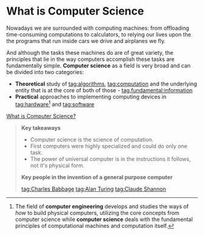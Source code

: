 # What is Computer Science

Nowadays we are surrounded with computing machines: from offloading
time-consuming computations to calculators, to relying our lives upon the the
programs that run inside cars we drive and airplanes we fly.

And although the tasks these machines do are of great variety, the principles
that lie in the way computers accomplish these tasks are fundamentally simple.
**Computer science** as a field is very broad and can be divided into two
categories:
- **Theoretical** study of
  [tag:algorithms](https://en.wikipedia.org/wiki/Algorithm),
  [tag:computation](https://en.wikipedia.org/wiki/Theory_of_computation) and the
  underlying entity that is at the core of both of those -
  [tag.fundamental:information](https://en.wikipedia.org/wiki/Information_theory)
- **Practical** approaches to implementing computing devices in
  [tag:hardware](https://en.wikipedia.org/wiki/Computer_architecture)[^1] and
  [tag:software](https://en.wikipedia.org/wiki/Computer_programming)

[What is Computer Science?](youtube://fjMU-km-Cso)

> **Key takeaways**
>
> - Computer science is the science of computation.
> - First computers were highly specialized and could do only one task.
> - The power of universal computer is in the instructions it follows, not it's
>   physical form.
>
> **Key people in the invention of a general purpose computer**
>
> [tag:Charles Babbage](https://en.wikipedia.org/wiki/Charles_Babbage) [tag:Alan
> Turing](https://en.wikipedia.org/wiki/Alan_Turing) [tag:Claude
> Shannon](https://en.wikipedia.org/wiki/Claude_Shannon)

[^1]:
    The field of **computer engineering** develops and studies the ways of _how_
    to build physical computers, utilizing the core concepts from computer
    science while **computer science** deals with the fundamental principles
    of computational machines and computation itself.

[^2]: Art of the Problem. _What is Computer Science?_
